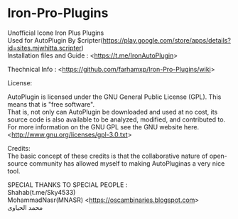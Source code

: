 # Iron-Pro-Plugins
Unofficial Icone Iron Plus Plugins  
Used for AutoPlugin By $cripter(https://play.google.com/store/apps/details?id=sites.mjwhitta.scripter)  
Installation files and Guide : &lt;<https://t.me/IronAutoPlugin>&gt;    
  
Thechnical Info : &lt;<https://github.com/farhamxp/Iron-Pro-Plugins/wiki>&gt;
  
License:   
  
AutoPlugin is licensed under the GNU General Public License (GPL).  This means that is "free software".  
That is, not only can AutoPlugin be downloaded and used at no cost, its source code is also available to be analyzed, modified, and contributed to.  
For more information on the GNU GPL see the GNU website here.&lt;<http://www.gnu.org/licenses/gpl-3.0.txt>&gt;  

Credits:  
The basic concept of these credits is that the collaborative nature of open-source community has allowed myself to making AutoPluginas a very nice tool.  
  
SPECIAL THANKS TO SPECIAL PEOPLE :  
Shahab(t.me/Sky4533)  
MohammadNasr(MNASR) &lt;<https://oscambinaries.blogspot.com>&gt;  
محمد الحیاوی

